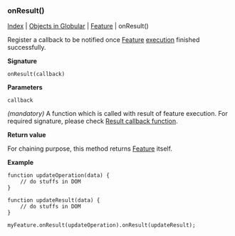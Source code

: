 ### onResult()

[Index](/docs/README.md) | [Objects in Globular](/docs/objects/README.md) | [Feature](/docs/objects/feature/README.md) | onResult()

Register a callback to be notified once [Feature](/docs/objects/feature/README.md) [execution](/docs/objects/feature/Execute.md) finished successfully.

**Signature**

    onResult(callback)

**Parameters**

`callback`

*(mandatory)* A function which is called with result of feature execution. For required signature, please check [Result callback function](/docs/interface/ResultCallback.md).

**Return value**

For chaining purpose, this method returns [Feature](/docs/objects/feature/README.md) itself.

**Example**

    function updateOperation(data) {
        // do stuffs in DOM
    }
    
    function updateResult(data) {
        // do stuffs in DOM
    }
    
    myFeature.onResult(updateOperation).onResult(updateResult);
